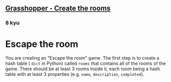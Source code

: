 <h2><a href=https://www.codewars.com/kata/56a29b237e9e997ff2000048/train/javascript target="_blank">Grasshopper - Create the rooms</a></h2><h3>8 kyu</h3><h1 id="escape-the-room">Escape the room</h1><p>You are creating an "Escape the room" game. The first step is to create a hash table ( <code>dict</code> in Python) called <code>rooms</code> that contains all of the rooms of the game. There should be at least 3 rooms inside it, each room being a hash table with at least 3 properties (e.g. <code>name</code>, <code>description</code>, <code>completed</code>).</p>